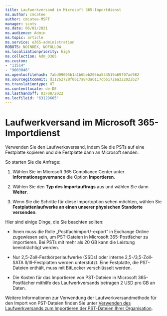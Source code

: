 ```yaml
---
title: Laufwerkversand im Microsoft 365-Importdienst
ms.author: cmcatee
author: cmcatee-MSFT
manager: scotv
ms.date: 06/01/2021
ms.audience: Admin
ms.topic: article
ms.service: o365-administration
ROBOTS: NOINDEX, NOFOLLOW
ms.localizationpriority: high
ms.collection: Adm_O365
ms.custom:
- "11514"
- "9003046"
ms.openlocfilehash: 7abd09695b1a1b6beb205ba534519a69f97ad982
ms.sourcegitcommit: d11262728f0617a843a0117cb5172aa322022b27
ms.translationtype: HT
ms.contentlocale: de-DE
ms.lasthandoff: 03/08/2022
ms.locfileid: "63129665"
---
```

# <a name="drive-shipping-in-the-microsoft-365-import-service"></a>Laufwerkversand im Microsoft 365-Importdienst

Verwenden Sie den Laufwerksversand, indem Sie die PSTs auf eine Festplatte kopieren und die Festplatte dann an Microsoft senden.

So starten Sie die Anfrage:

1. Wählen Sie im Microsoft 365 Compliance Center unter **Informationsgovernance** die Option **Importieren**.

1. Wählen Sie den **Typ des Importauftrags** aus und wählen Sie dann **Weiter**.

1. Wenn Sie die Schritte für diese Importoption sehen möchten, wählen Sie **Festplattenlaufwerke an einen unserer physischen Standorte versenden**.

Hier sind einige Dinge, die Sie beachten sollten:

- Ihnen muss die Rolle „Postfachimport/-export“ in Exchange Online zugewiesen sein, um PST-Dateien in Microsoft 365-Postfächer zu importieren. Bei PSTs mit mehr als 20 GB kann die Leistung beeinträchtigt werden.

- Nur 2,5-Zoll-Festkörperlaufwerke (SSDs) oder interne 2,5-/3,5-Zoll-SATA II/III-Festplatten werden unterstützt.
Eine Festplatte, die PST-Dateien enthält, muss mit BitLocker verschlüsselt werden.

- Die Kosten für das Importieren von PST-Dateien in Microsoft 365-Postfächer mithilfe des Laufwerkversands betragen 2 USD pro GB an Daten.

Weitere Informationen zur Verwendung der Laufwerkversandmethode für den Import von PST-Dateien finden Sie unter [Verwenden des Laufwerkversands zum Importieren der PST-Dateien Ihrer Organisation](https://docs.microsoft.com/microsoft-365/compliance/use-drive-shipping-to-import-pst-files-to-office-365).